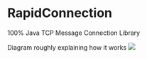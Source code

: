 # RapidConnection
100% Java TCP Message Connection Library


Diagram roughly explaining how it works
<img src="(Images/Diagram.png"/>
